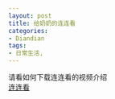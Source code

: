 ```yaml
---
layout: post
title: 给奶奶的连连看
categories:
- Diandian
tags:
- 日常生活, 
---
```

请看如何下载连连看的视频介绍
<br />
<a href="http://www.brsbox.com/filebox/down/fc/d016ff4ef5331d92b80e2eb6fefac102" target="_blank">连连看</a>